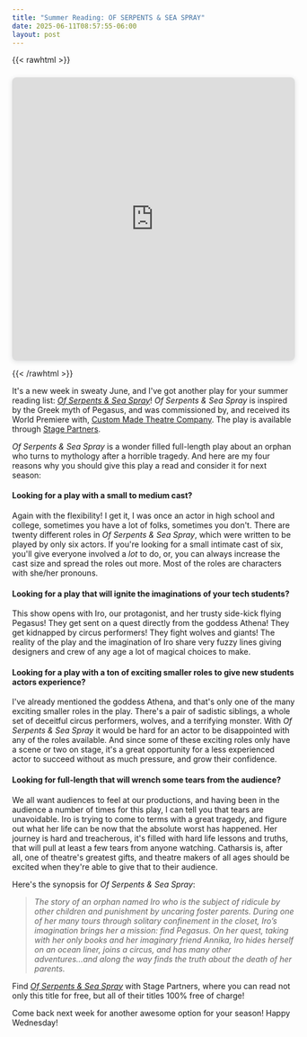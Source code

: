 ```yaml
---
title: "Summer Reading: OF SERPENTS & SEA SPRAY"
date: 2025-06-11T08:57:55-06:00
layout: post
---
```


{{< rawhtml >}}
<div style="position: relative; width: 100%; height: 0; padding-top: 100.0000%;
 padding-bottom: 0; box-shadow: 0 2px 8px 0 rgba(63,69,81,0.16); margin-top: 1.6em; margin-bottom: 0.9em; overflow: hidden;
 border-radius: 8px; will-change: transform;">
  <iframe loading="lazy" style="position: absolute; width: 100%; height: 100%; top: 0; left: 0; border: none; padding: 0;margin: 0;"
    src="https://www.canva.com/design/DAGpbFTA0zg/e0NGcdNCuM0W_jYYYGRnOg/watch?embed" allowfullscreen="allowfullscreen" allow="fullscreen">
  </iframe>
</div>

{{< /rawhtml >}}

It's a new week in sweaty June, and I've got another play for your summer reading list: [*Of Serpents & Sea Spray*](https://www.yourstagepartners.com/of-serpents-sea-spray)! *Of Serpents & Sea Spray* is inspired by the Greek myth of Pegasus, and was commissioned by, and received its World Premiere with, [Custom Made Theatre Company](https://www.custommade.org/). The play is available through [Stage Partners](https://www.yourstagepartners.com/).

*Of Serpents & Sea Spray* is a wonder filled full-length play about an orphan who turns to mythology after a horrible tragedy. And here are my four reasons why you should give this play a read and consider it for next season:

 #### Looking for a play with a small to medium cast?  

Again with the flexibility! I get it, I was once an actor in high school and college, sometimes you have a lot of folks, sometimes you don't. There are twenty different roles in *Of Serpents & Sea Spray*, which were written to be played by only six actors. If you're looking for a small intimate cast of six, you'll give everyone involved a *lot* to do, or, you can always increase the cast size and spread the roles out more. Most of the roles are characters with she/her pronouns.

 #### Looking for a play that will ignite the imaginations of your tech students?  

 This show opens with Iro, our protagonist, and her trusty side-kick flying Pegasus! They get sent on a quest directly from the goddess Athena! They get kidnapped by circus performers! They fight wolves and giants! The reality of the play and the imagination of Iro share very fuzzy lines giving designers and crew of any age a lot of magical choices to make.

 #### Looking for a play with a ton of exciting smaller roles to give new students actors experience?  

 I've already mentioned the goddess Athena, and that's only one of the many exciting smaller roles in the play. There's a pair of sadistic siblings, a whole set of deceitful circus performers, wolves, and a terrifying monster. With *Of Serpents & Sea Spray* it would be hard for an actor to be disappointed with any of the roles available. And since some of these exciting roles only have a scene or two on stage, it's a great opportunity for a less experienced actor to succeed without as much pressure, and grow their confidence.

 #### Looking for full-length that will wrench some tears from the audience?  

We all want audiences to feel at our productions, and having been in the audience a number of times for this play, I can tell you that tears are unavoidable. Iro is trying to come to terms with a great tragedy, and figure out what her life can be now that the absolute worst has happened. Her journey is hard and treacherous, it's filled with hard life lessons and truths, that will pull at least a few tears from anyone watching. Catharsis is, after all, one of theatre's greatest gifts, and theatre makers of all ages should be excited when they're able to give that to their audience.

 Here's the synopsis for *Of Serpents & Sea Spray*:

 >*The story of an orphan named Iro who is the subject of ridicule by other children and punishment by uncaring foster parents. During one of her many tours through solitary confinement in the closet, Iro’s imagination brings her a mission: find Pegasus. On her quest, taking with her only books and her imaginary friend Annika, Iro hides herself on an ocean liner, joins a circus, and has many other adventures...and along the way finds the truth about the death of her parents.*

Find [*Of Serpents & Sea Spray*](https://www.yourstagepartners.com/of-serpents-sea-spray) with Stage Partners, where you can read not only this title for free, but all of their titles 100% free of charge!

Come back next week for another awesome option for your season! Happy Wednesday!  
